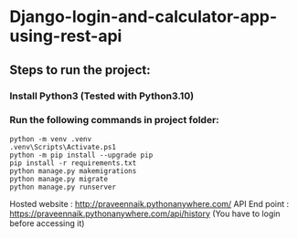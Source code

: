 ﻿# Django-login-and-calculator-app-using-rest-api

## Steps to run the project:

### Install Python3 (Tested with Python3.10) 
### Run the following commands in project folder:

```
python -m venv .venv
.venv\Scripts\Activate.ps1
python -m pip install --upgrade pip
pip install -r requirements.txt
python manage.py makemigrations
python manage.py migrate
python manage.py runserver
```

Hosted website : http://praveennaik.pythonanywhere.com/
API End point : https://praveennaik.pythonanywhere.com/api/history (You have to login before accessing it)
